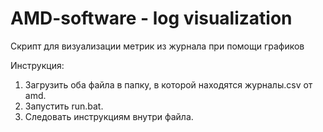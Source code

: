 # AMD-software - log visualization
Скрипт для визуализации метрик из журнала при помощи графиков


Инструкция:
1. Загрузить оба файла в папку, в которой находятся журналы.csv от amd.
2. Запустить run.bat.
3. Следовать инструкциям внутри файла.
